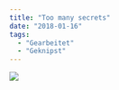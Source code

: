 ```yaml
---
title: "Too many secrets"
date: "2018-01-16"
tags:
  - "Gearbeitet"
  - "Geknipst"
---
```


![](/img/too-many-secrets.jpg)
